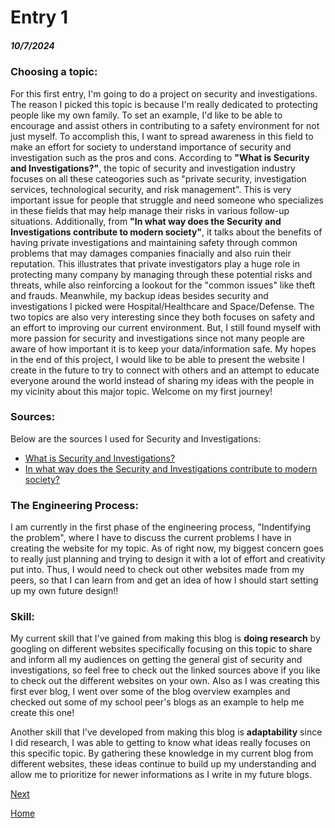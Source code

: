 # Entry 1
##### 10/7/2024
### __Choosing a topic__:
For this first entry, I'm going to do a project on security and investigations. The reason I picked this topic is because I'm really dedicated to protecting people like my own family. To set an example, I'd like to be able to encourage and assist others in contributing to a safety environment for not just myself. To accomplish this, I want to spread awareness in this field to make an effort for society to understand importance of security and investigation such as the pros and cons. According to **"What is Security and Investigations?"**, the topic of security and investigation industry focuses on all these cateogories such as "private security, investigation services, technological security, and risk management". This is very important issue for people that struggle and need someone who specializes in these fields that may help manage their risks in various follow-up situations. Additionally, from **"In what way does the Security and Investigations contribute to modern society"**, it talks about the benefits of having private investigations and maintaining safety through common problems that may damages companies finacially and also ruin their reputation. This illustrates that private investigators play a huge role in protecting many company by managing through these potential risks and threats, while also reinforcing a lookout for the "common issues" like theft and frauds. Meanwhile, my backup ideas besides security and investigations I picked were Hospital/Healthcare and Space/Defense. The two topics are also very interesting since they both focuses on safety and an effort to improving our current environment. But, I still found myself with more passion for security and investigations since not many people are aware of how important it is to keep your data/information safe. My hopes in the end of this project, I would like to be able to present the website I create in the future to try to connect with others and an attempt to educate everyone around the world instead of sharing my ideas with the people in my vicinity about this major topic. Welcome on my first journey!

### __Sources__:
Below are the sources I used for Security and Investigations:
* [What is Security and Investigations?](https://helio.app/audiences/security-and-investigations-industry%EF%BF%BC/#:~:text=Participants%20who%20work%20within%20the,state%2C%20local%2C%20and%20private.)
* [In what way does the Security and Investigations contribute to modern society?](https://rcipi.com/2024/10/04/understanding-the-role-of-private-investigations-in-organizations/#:~:text=One%20of%20the%20most%20significant,damage%20to%20your%20company's%20reputation.)
  
### __The Engineering Process__:
I am currently in the first phase of the engineering process, "Indentifying the problem", where I have to discuss the current problems I have in creating the website for my topic. As of right now, my biggest concern goes to really just planning and trying to design it with a lot of effort and creativity put into. Thus, I would need to check out other websites made from my peers, so that I can learn from and get an idea of how I should start setting up my own future design!!

### __Skill__: 
My current skill that I've gained from making this blog is **doing research** by googling on different websites specifically focusing on this topic to share and inform all my audiences on getting the general gist of security and investigations, so feel free to check out the linked sources above if you like to check out the different websites on your own. Also as I was creating this first ever blog, I went over some of the blog overview examples and checked out some of my school peer's blogs as an example to help me create this one!

Another skill that I've developed from making this blog is **adaptability** since I did research, I was able to getting to know what ideas really focuses on this specific topic. By gathering these knowledge in my current blog from different websites, these ideas continue to build up my understanding and allow me to prioritize for newer informations as I write in my future blogs.


[Next](entry02.md)

[Home](../README.md)
